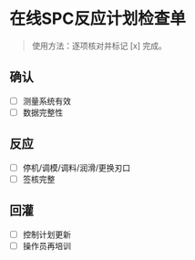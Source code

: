 # 在线SPC反应计划检查单

> 使用方法：逐项核对并标记 [x] 完成。

## 确认

- [ ] 测量系统有效
- [ ] 数据完整性

## 反应

- [ ] 停机/调模/调料/润滑/更换刃口
- [ ] 签核完整

## 回灌

- [ ] 控制计划更新
- [ ] 操作员再培训
